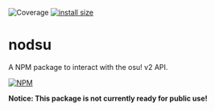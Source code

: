 ![Coverage](https://github.com/ethamitc/nodsu/workflows/Coverage/badge.svg)
[![install size](https://packagephobia.com/badge?p=nodsu)](https://packagephobia.com/result?p=nodsu)

# nodsu
A NPM package to interact with the osu! v2 API.

[![NPM](https://nodei.co/npm/nodsu.png)](https://nodei.co/npm/nodsu/)

**Notice: This package is not currently ready for public use!**

